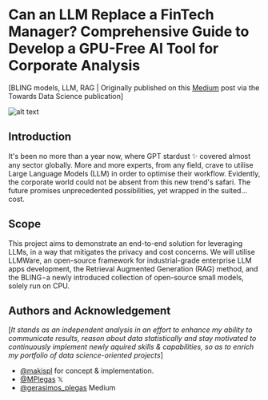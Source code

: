 # Can an LLM Replace a FinTech Manager? Comprehensive Guide to Develop a GPU-Free AI Tool for Corporate Analysis

[BLING models, LLM, RAG | Originally published on this [Medium](https://medium.com/towards-data-science/can-an-llm-replace-a-fintech-manager-comprehensive-guide-to-develop-a-gpu-free-ai-tool-for-corpo-ce04e12138e8) post via the Towards Data Science publication]

![alt text](https://github.com/makispl/bling-rag-llm-projects/blob/main/daniel-eliashevskyi-aTg26S0_OC0-unsplash-4.jpg?raw=true)

## Introduction
It's been no more than a year now, where GPT stardust ✨ covered almost any sector globally. More and more experts, from any field, crave to utilise Large Language Models (LLM) in order to optimise their workflow. Evidently, the corporate world could not be absent from this new trend's safari. The future promises unprecedented possibilities, yet wrapped in the suited… cost.

## Scope
This project aims to demonstrate  an end-to-end solution for leveraging LLMs, in a way that mitigates the privacy and cost concerns. We will utilise LLMWare, an open-source framework for industrial-grade enterprise LLM apps development, the Retrieval Augmented Generation (RAG) method, and the BLING - a newly introduced collection of open-source small models, solely run on CPU.

## Authors and Acknowledgement
[*It stands as an independent analysis in an effort to enhance my ability to communicate results, reason about data statistically and stay motivated to continuously implement newly aquired skills & capabilities, so as to enrich my portfolio of data science-oriented projects*]
- [@makispl](https://github.com/makispl) for concept & implementation.
- [@MPlegas](https://twitter.com/MPlegas) 𝕏
- [@gerasimos_plegas](https://medium.com/@gerasimos_plegas) Medium
